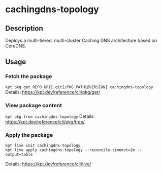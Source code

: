 # cachingdns-topology

## Description
Deploys a multi-tiered, multi-cluster Caching DNS architecture based on CoreDNS.

## Usage

### Fetch the package
`kpt pkg get REPO_URI[.git]/PKG_PATH[@VERSION] cachingdns-topology`
Details: https://kpt.dev/reference/cli/pkg/get/

### View package content
`kpt pkg tree cachingdns-topology`
Details: https://kpt.dev/reference/cli/pkg/tree/

### Apply the package
```
kpt live init cachingdns-topology
kpt live apply cachingdns-topology --reconcile-timeout=2m --output=table
```
Details: https://kpt.dev/reference/cli/live/
